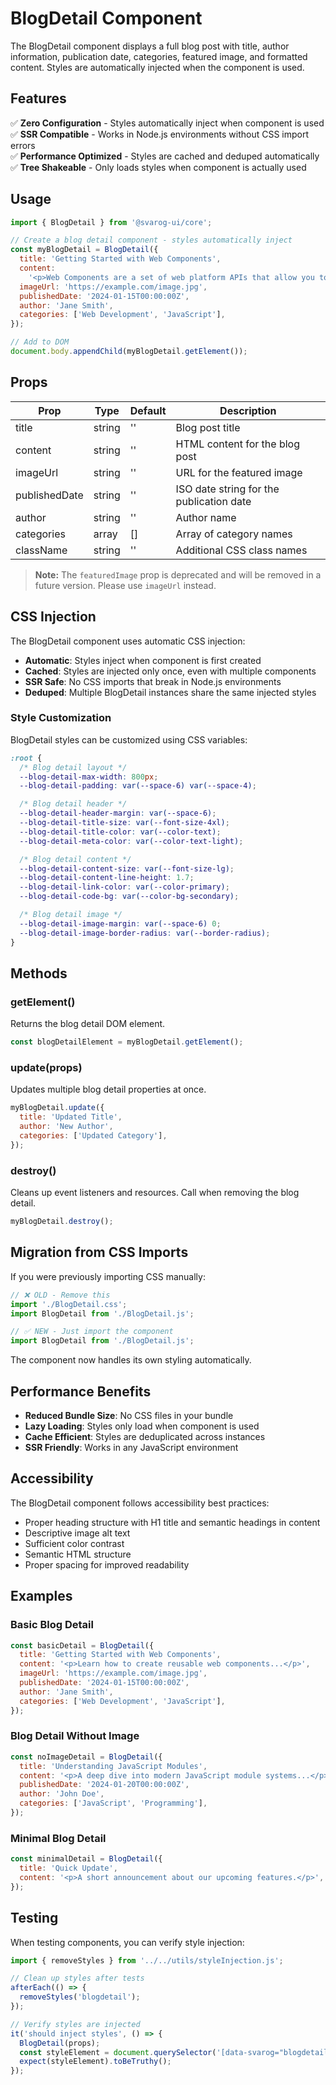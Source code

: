 # BlogDetail Component

The BlogDetail component displays a full blog post with title, author information, publication date, categories, featured image, and formatted content. Styles are automatically injected when the component is used.

## Features

✅ **Zero Configuration** - Styles automatically inject when component is used  
✅ **SSR Compatible** - Works in Node.js environments without CSS import errors  
✅ **Performance Optimized** - Styles are cached and deduped automatically  
✅ **Tree Shakeable** - Only loads styles when component is actually used

## Usage

```javascript
import { BlogDetail } from '@svarog-ui/core';

// Create a blog detail component - styles automatically inject
const myBlogDetail = BlogDetail({
  title: 'Getting Started with Web Components',
  content:
    '<p>Web Components are a set of web platform APIs that allow you to create new custom, reusable, encapsulated HTML tags to use in web pages and web apps.</p>',
  imageUrl: 'https://example.com/image.jpg',
  publishedDate: '2024-01-15T00:00:00Z',
  author: 'Jane Smith',
  categories: ['Web Development', 'JavaScript'],
});

// Add to DOM
document.body.appendChild(myBlogDetail.getElement());
```

## Props

| Prop          | Type   | Default | Description                              |
| ------------- | ------ | ------- | ---------------------------------------- |
| title         | string | ''      | Blog post title                          |
| content       | string | ''      | HTML content for the blog post           |
| imageUrl      | string | ''      | URL for the featured image               |
| publishedDate | string | ''      | ISO date string for the publication date |
| author        | string | ''      | Author name                              |
| categories    | array  | []      | Array of category names                  |
| className     | string | ''      | Additional CSS class names               |

> **Note:** The `featuredImage` prop is deprecated and will be removed in a future version. Please use `imageUrl` instead.

## CSS Injection

The BlogDetail component uses automatic CSS injection:

- **Automatic**: Styles inject when component is first created
- **Cached**: Styles are injected only once, even with multiple components
- **SSR Safe**: No CSS imports that break in Node.js environments
- **Deduped**: Multiple BlogDetail instances share the same injected styles

### Style Customization

BlogDetail styles can be customized using CSS variables:

```css
:root {
  /* Blog detail layout */
  --blog-detail-max-width: 800px;
  --blog-detail-padding: var(--space-6) var(--space-4);

  /* Blog detail header */
  --blog-detail-header-margin: var(--space-6);
  --blog-detail-title-size: var(--font-size-4xl);
  --blog-detail-title-color: var(--color-text);
  --blog-detail-meta-color: var(--color-text-light);

  /* Blog detail content */
  --blog-detail-content-size: var(--font-size-lg);
  --blog-detail-content-line-height: 1.7;
  --blog-detail-link-color: var(--color-primary);
  --blog-detail-code-bg: var(--color-bg-secondary);

  /* Blog detail image */
  --blog-detail-image-margin: var(--space-6) 0;
  --blog-detail-image-border-radius: var(--border-radius);
}
```

## Methods

### getElement()

Returns the blog detail DOM element.

```javascript
const blogDetailElement = myBlogDetail.getElement();
```

### update(props)

Updates multiple blog detail properties at once.

```javascript
myBlogDetail.update({
  title: 'Updated Title',
  author: 'New Author',
  categories: ['Updated Category'],
});
```

### destroy()

Cleans up event listeners and resources. Call when removing the blog detail.

```javascript
myBlogDetail.destroy();
```

## Migration from CSS Imports

If you were previously importing CSS manually:

```javascript
// ❌ OLD - Remove this
import './BlogDetail.css';
import BlogDetail from './BlogDetail.js';

// ✅ NEW - Just import the component
import BlogDetail from './BlogDetail.js';
```

The component now handles its own styling automatically.

## Performance Benefits

- **Reduced Bundle Size**: No CSS files in your bundle
- **Lazy Loading**: Styles only load when component is used
- **Cache Efficient**: Styles are deduplicated across instances
- **SSR Friendly**: Works in any JavaScript environment

## Accessibility

The BlogDetail component follows accessibility best practices:

- Proper heading structure with H1 title and semantic headings in content
- Descriptive image alt text
- Sufficient color contrast
- Semantic HTML structure
- Proper spacing for improved readability

## Examples

### Basic Blog Detail

```javascript
const basicDetail = BlogDetail({
  title: 'Getting Started with Web Components',
  content: '<p>Learn how to create reusable web components...</p>',
  imageUrl: 'https://example.com/image.jpg',
  publishedDate: '2024-01-15T00:00:00Z',
  author: 'Jane Smith',
  categories: ['Web Development', 'JavaScript'],
});
```

### Blog Detail Without Image

```javascript
const noImageDetail = BlogDetail({
  title: 'Understanding JavaScript Modules',
  content: '<p>A deep dive into modern JavaScript module systems...</p>',
  publishedDate: '2024-01-20T00:00:00Z',
  author: 'John Doe',
  categories: ['JavaScript', 'Programming'],
});
```

### Minimal Blog Detail

```javascript
const minimalDetail = BlogDetail({
  title: 'Quick Update',
  content: '<p>A short announcement about our upcoming features.</p>',
});
```

## Testing

When testing components, you can verify style injection:

```javascript
import { removeStyles } from '../../utils/styleInjection.js';

// Clean up styles after tests
afterEach(() => {
  removeStyles('blogdetail');
});

// Verify styles are injected
it('should inject styles', () => {
  BlogDetail(props);
  const styleElement = document.querySelector('[data-svarog="blogdetail"]');
  expect(styleElement).toBeTruthy();
});
```
